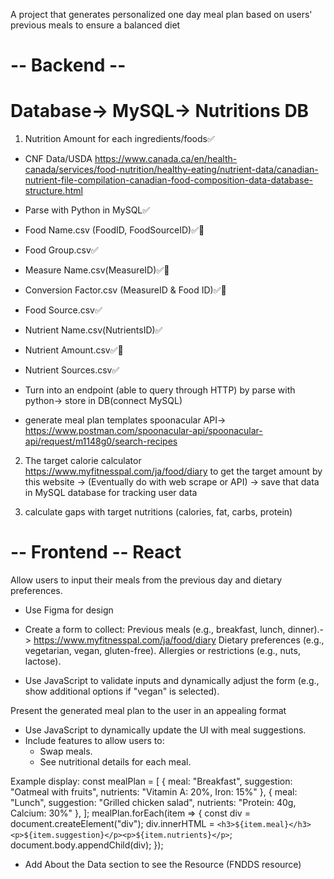 A project that generates personalized one day meal plan based on users' previous meals to ensure a balanced diet

# -- Backend -- 
# Database-> MySQL-> Nutritions DB
1. Nutrition Amount for each ingredients/foods✅
- CNF Data/USDA https://www.canada.ca/en/health-canada/services/food-nutrition/healthy-eating/nutrient-data/canadian-nutrient-file-compilation-canadian-food-composition-data-database-structure.html 
- Parse with Python in MySQL✅
 - Food Name.csv (FoodID, FoodSourceID)✅🚨
 - Food Group.csv✅
 - Measure Name.csv(MeasureID)✅🚨
 - Conversion Factor.csv (MeasureID & Food ID)✅🚨
 - Food Source.csv✅
 - Nutrient Name.csv(NutrientsID)✅
 - Nutrient Amount.csv✅🚨
 - Nutrient Sources.csv✅


- Turn into an endpoint (able to query through HTTP) by parse with python-> store in DB(connect MySQL)

- generate meal plan templates 
   spoonacular API-> https://www.postman.com/spoonacular-api/spoonacular-api/request/m1148g0/search-recipes 


2. The target calorie calculator
https://www.myfitnesspal.com/ja/food/diary to get the target amount by this website
-> (Eventually do with web scrape or API)
-> save that data in MySQL database for tracking user data

3. calculate gaps with target nutritions (calories, fat, carbs, protein)




# -- Frontend -- React
Allow users to input their meals from the previous day and dietary preferences.

- Use Figma for design

- Create a form to collect:
  Previous meals (e.g., breakfast, lunch, dinner).-> https://www.myfitnesspal.com/ja/food/diary 
  Dietary preferences (e.g., vegetarian, vegan, gluten-free).
  Allergies or restrictions (e.g., nuts, lactose).

- Use JavaScript to validate inputs and dynamically adjust the form (e.g., show additional options if "vegan" is selected).


Present the generated meal plan to the user in an appealing format

- Use JavaScript to dynamically update the UI with meal suggestions.
- Include features to allow users to:
  - Swap meals.
  - See nutritional details for each meal.
  
Example display: const mealPlan = [
    { meal: "Breakfast", suggestion: "Oatmeal with fruits", nutrients: "Vitamin A: 20%, Iron: 15%" },
    { meal: "Lunch", suggestion: "Grilled chicken salad", nutrients: "Protein: 40g, Calcium: 30%" },
];
mealPlan.forEach(item => {
    const div = document.createElement("div");
    div.innerHTML = `<h3>${item.meal}</h3><p>${item.suggestion}</p><p>${item.nutrients}</p>`;
    document.body.appendChild(div);
});

- Add About the Data section to see the Resource (FNDDS resource)